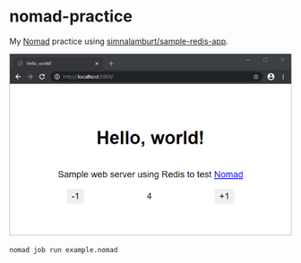 nomad-practice
========
My [Nomad] practice using [simnalamburt/sample-redis-app].

![Screenshot]

```bash
nomad job run example.nomad
```

[Nomad]: https://www.nomadproject.io/
[Screenshot]: https://raw.githubusercontent.com/simnalamburt/i/master/sample-redis-app/screenshot.png
[simnalamburt/sample-redis-app]: https://github.com/simnalamburt/sample-redis-app

